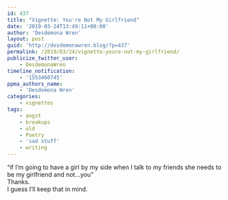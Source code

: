 ```yaml
---
id: 437
title: "Vignette: You're Not My Girlfriend"
date: '2019-03-24T13:49:11+00:00'
author: 'Desdemona Wren'
layout: post
guid: 'http://desdemonawren.blog/?p=437'
permalink: /2019/03/24/vignette-youre-not-my-girlfriend/
publicize_twitter_user:
    - DesdemonaWren
timeline_notification:
    - '1553460745'
ppma_authors_name:
    - 'Desdemona Wren'
categories:
    - vignettes
tags:
    - angst
    - breakups
    - old
    - Poetry
    - 'sad stuff'
    - writing
---
```


“if I’m going to have a girl by my side when I talk to my friends she needs to be my girlfriend and not…you”  
Thanks.  
I guess I’ll keep that in mind.